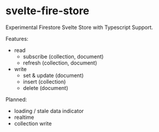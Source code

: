 # svelte-fire-store

Experimental Firestore Svelte Store with Typescript Support.

Features:

- read
  - subscribe (collection, document)
  - refresh (collection, document)
- write
  - set & update (document)
  - insert (collection)
  - delete (document)

Planned:

- loading / stale data indicator
- realtime
- collection write
